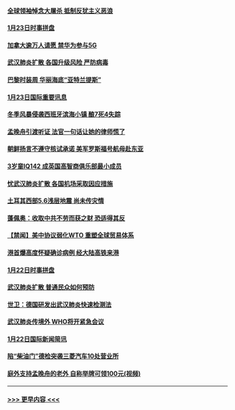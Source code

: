 #### [全球领袖悼念大屠杀 抵制反犹主义恶浪](../pages/prog202/a102759678.md?t=01241202) 
#### [1月23日时事拼盘](../pages/prog202/a102759599.md?t=01241202) 
#### [加拿大逾万人请愿 禁华为参与5G](../pages/prog202/a102759553.md?t=01241202) 
#### [武汉肺炎扩散 各国升级风险 严防病毒](../pages/prog202/a102759400.md?t=01241202) 
#### [巴黎时装周 华丽海底“亚特兰提斯”](../pages/prog202/a102759217.md?t=01241202) 
#### [1月23日国际重要讯息](../pages/prog202/a102759199.md?t=01241202) 
#### [冬季风暴侵袭西班牙滨海小镇 酿7死4失踪](../pages/prog202/a102759119.md?t=01241202) 
#### [孟晚舟引渡听证 法官一句话让她的律师慌了](../pages/prog202/a102759060.md?t=01241202) 
#### [朝鲜扬言不遵守核试承诺 美军罗斯福号航母赴东亚](../pages/prog202/a102759001.md?t=01241202) 
#### [3岁童IQ142 成英国高智商俱乐部最小成员](../pages/prog202/a102758990.md?t=01241202) 
#### [忧武汉肺炎扩散 各国机场采取因应措施](../pages/prog202/a102758911.md?t=01241202) 
#### [土耳其西部5.6浅层地震 尚未传灾情](../pages/prog202/a102758903.md?t=01241202) 
#### [蓬佩奥：收取中共不劳而获之财 恐适得其反](../pages/prog202/a102758889.md?t=01241202) 
#### [【禁闻】美中协议弱化WTO 重塑全球贸易体系](../pages/prog202/a102758790.md?t=01241202) 
#### [港首爆高度怀疑确诊病例 经大陆高铁来港](../pages/prog202/a102758613.md?t=01241202) 
#### [1月22日时事拼盘](../pages/prog202/a102758615.md?t=01241202) 
#### [武汉肺炎扩散 普通民众如何预防](../pages/prog202/a102758504.md?t=01241202) 
#### [世卫：德国研发出武汉肺炎快速检测法](../pages/prog202/a102758495.md?t=01241202) 
#### [武汉肺炎传境外 WHO将开紧急会议](../pages/prog202/a102758437.md?t=01241202) 
#### [1月22日国际新闻简讯](../pages/prog202/a102758231.md?t=01241202) 
#### [陷“柴油门”德检突袭三菱汽车10处营业所](../pages/prog202/a102758165.md?t=01241202) 
#### [庭外支持孟晚舟的老外 自称举牌可领100元(视频)](../pages/prog202/a102758092.md?t=01241202) 

----
#### [ >>> 更早内容 <<< ](../indexes/prog202-earlier.md)
